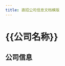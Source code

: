 ```yaml
---
title: 直招公司信息文档模版
---
```


# {{公司名称}}

## 公司信息

<DirectHireCompanyTable state="州名" city="城市名" companyJsonFileName="公司文件名" />